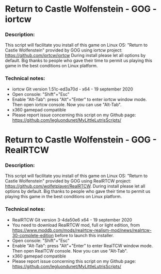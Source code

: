 # Return to Castle Wolfenstein - GOG - iortcw

### Description:
This script will facilitate you install of this game on Linux OS:
"Return to Castle Wolfenstein" provided by GOG using iortcw project:
https://github.com/iortcw/iortcw
During install please let all options by default.
Big thanks to people who gave their time to permit us playing this game in the best conditions on Linux platform.

### Technical notes:
- iortcw Git version  1.51c-ed3a70d - x64 - 19 september 2020
- Open console: "Shift"+"Esc"
- Enable "Alt-Tab": press "Alt"+"Enter" to enter iortcw window mode. Then open iortcw console. Now you can use "Alt-Tab".
- x360 gamepad compatible
- Please report issue concerning this script on my Github page:
https://github.com/legluondunet/MyLittleLutrisScripts/

# Return to Castle Wolfenstein - GOG - RealRTCW

### Description:
This script will facilitate you install of this game on Linux OS:
"Return to Castle Wolfenstein" provided by GOG using RealRTCW project:
https://github.com/wolfetplayer/RealRTCW.
During install please let all options by default.
Big thanks to people who gave their time to permit us playing this game in the best conditions on Linux platform.

### Technical notes:
- RealRTCW Git version 3-4da50e6 x64 - 19 september 2020
- You need to download RealRTCW mod, full or light edition,  from https://www.moddb.com/mods/realrtcw-realism-mod/news/realrtcw-30-complete-edition before to launch this installer.
- Open console: "Shift"+"Esc"
- Enable "Alt-Tab": press "Alt"+"Enter" to enter RealTCW window mode. Then open RealTCW console. Now you can use "Alt-Tab".
- x360 gamepad compatible
- Please report issue concerning this script on my Github page:
https://github.com/legluondunet/MyLittleLutrisScripts/

